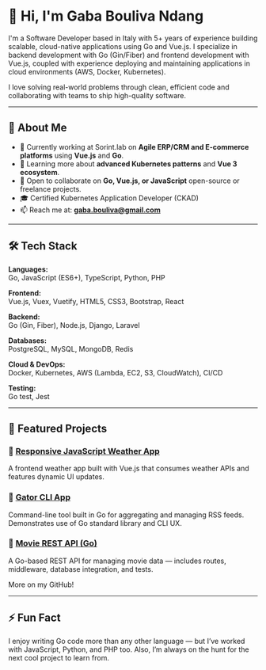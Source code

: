 # 👋 Hi, I'm Gaba Bouliva Ndang

I'm a Software Developer based in Italy with 5+ years of experience building scalable, cloud-native applications using Go and Vue.js. I specialize in backend development with Go (Gin/Fiber) and frontend development with Vue.js, coupled with experience deploying and maintaining applications in cloud environments (AWS, Docker, Kubernetes).

I love solving real-world problems through clean, efficient code and collaborating with teams to ship high-quality software.

---

## 🧠 About Me
- 🔭 Currently working at Sorint.lab on **Agile ERP/CRM and E-commerce platforms** using **Vue.js** and **Go**.
- 🌱 Learning more about **advanced Kubernetes patterns** and **Vue 3 ecosystem**.
- 👯 Open to collaborate on **Go, Vue.js, or JavaScript** open-source or freelance projects.
- 🎓 Certified Kubernetes Application Developer (CKAD)
- 📫 Reach me at: **gaba.bouliva@gmail.com**

---

## 🛠️ Tech Stack

**Languages:**  
Go, JavaScript (ES6+), TypeScript, Python, PHP

**Frontend:**  
Vue.js, Vuex, Vuetify, HTML5, CSS3, Bootstrap, React

**Backend:**  
Go (Gin, Fiber), Node.js, Django, Laravel

**Databases:**  
PostgreSQL, MySQL, MongoDB, Redis

**Cloud & DevOps:**  
Docker, Kubernetes, AWS (Lambda, EC2, S3, CloudWatch), CI/CD

**Testing:**  
Go test, Jest

---

## 📌 Featured Projects

### 🔹 [Responsive JavaScript Weather App](https://gaba-bouliva-weather-app.netlify.app)
A frontend weather app built with Vue.js that consumes weather APIs and features dynamic UI updates.

### 🔹 [Gator CLI App](https://github.com/gaba-bouliva/gator)
Command-line tool built in Go for aggregating and managing RSS feeds. Demonstrates use of Go standard library and CLI UX.

### 🔹 [Movie REST API (Go)](https://github.com/gaba-bouliva/movie-api)
A Go-based REST API for managing movie data — includes routes, middleware, database integration, and tests.


More on my GitHub!

---

## ⚡ Fun Fact
I enjoy writing Go code more than any other language — but I’ve worked with JavaScript, Python, and PHP too. Also, I’m always on the hunt for the next cool project to learn from.
